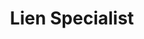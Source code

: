 ﻿---
name: Risa Parga
title: Lien Specialist
email: risa@thetexaslawdog.com
title2: 
mda: FALSE
---

